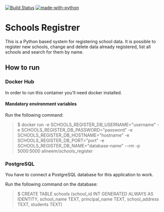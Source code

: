 [![Build Status](https://img.shields.io/docker/cloud/build/alineem/dice-roll)](https://hub.docker.com/repository/docker/alineem/dice-roll/builds) [![made-with-python](https://img.shields.io/badge/Made%20with-Python-1f425f.svg)](https://www.python.org/)

# Schools Registrer

This is a Python based system for registering school data. It is possible to register new schools, change and delete data already registered, list all schools and search for them by name.

## How to run

### Docker Hub
In order to run this container you'll need docker installed.

#### Mandatory environment variables

Run the following command:

>$ docker run -e SCHOOLS_REGISTER_DB_USERNAME="username" -e SCHOOLS_REGISTER_DB_PASSWORD="password" -e SCHOOLS_REGISTER_DB_HOSTNAME="hostname" -e SCHOOLS_REGISTER_DB_PORT="port" -e SCHOOLS_REGISTER_DB_NAME="database-name" --rm -p 5000:5000 alineem/schools_register

### PostgreSQL 

You have to connect a PostgreSQL database for this application to work. 

Run the following command on the database: 

>$ CREATE TABLE schools (school_id INT GENERATED ALWAYS AS IDENTITY, school_name TEXT, principal_name TEXT, school_address TEXT, students TEXT)

